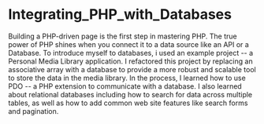 # Integrating_PHP_with_Databases

Building a PHP-driven page is the first step in mastering PHP. The true power of PHP shines when you connect it to a data source like an API or a Database. To introduce myself to databases, i used an example project -- a Personal Media Library application. I refactored this project by replacing an associative array with a database to provide a more robust and scalable tool to store the data in the media library. In the process, I learned how to use PDO -- a PHP extension to communicate with a database. I also learned about relational databases including how to search for data across multiple tables, as well as how to add common web site features like search forms and pagination.
